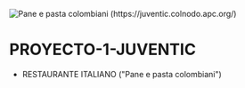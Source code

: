 ![Pane e pasta colombiani (https://juventic.colnodo.apc.org/)](https://www.swedishnomad.com/wp-content/images/2019/08/Italian-Words.jpg)
# PROYECTO-1-JUVENTIC

 - RESTAURANTE ITALIANO ("Pane e pasta colombiani")

